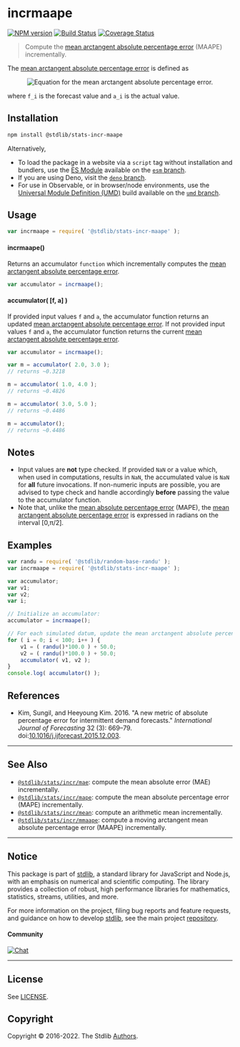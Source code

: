 <!--

@license Apache-2.0

Copyright (c) 2018 The Stdlib Authors.

Licensed under the Apache License, Version 2.0 (the "License");
you may not use this file except in compliance with the License.
You may obtain a copy of the License at

   http://www.apache.org/licenses/LICENSE-2.0

Unless required by applicable law or agreed to in writing, software
distributed under the License is distributed on an "AS IS" BASIS,
WITHOUT WARRANTIES OR CONDITIONS OF ANY KIND, either express or implied.
See the License for the specific language governing permissions and
limitations under the License.

-->

# incrmaape

[![NPM version][npm-image]][npm-url] [![Build Status][test-image]][test-url] [![Coverage Status][coverage-image]][coverage-url] <!-- [![dependencies][dependencies-image]][dependencies-url] -->

> Compute the [mean arctangent absolute percentage error][@kim:2016a] (MAAPE) incrementally.

<section class="intro">

The [mean arctangent absolute percentage error][@kim:2016a] is defined as

<!-- <equation class="equation" label="eq:mean_arctangent_absolute_percentage_error" align="center" raw="\operatorname{MAAPE}  = \frac{1}{n} \sum_{i=0}^{n-1} \operatorname{arctan}\biggl( \biggl| \frac{a_i - f_i}{a_i} \biggr| \biggr)" alt="Equation for the mean arctangent absolute percentage error."> -->

<div class="equation" align="center" data-raw-text="\operatorname{MAAPE}  = \frac{1}{n} \sum_{i=0}^{n-1} \operatorname{arctan} \biggl( \biggl| \frac{a_i - f_i}{a_i} \biggr| \biggr)" data-equation="eq:mean_arctangent_absolute_percentage_error">
    <img src="https://cdn.jsdelivr.net/gh/stdlib-js/stdlib@d40d38b97af0f02f0fcc47100c3ebaca25db7c0d/lib/node_modules/@stdlib/stats/incr/maape/docs/img/equation_mean_arctangent_absolute_percentage_error.svg" alt="Equation for the mean arctangent absolute percentage error.">
    <br>
</div>

<!-- </equation> -->

where `f_i` is the forecast value and `a_i` is the actual value.

</section>

<!-- /.intro -->

<section class="installation">

## Installation

```bash
npm install @stdlib/stats-incr-maape
```

Alternatively,

-   To load the package in a website via a `script` tag without installation and bundlers, use the [ES Module][es-module] available on the [`esm` branch][esm-url].
-   If you are using Deno, visit the [`deno` branch][deno-url].
-   For use in Observable, or in browser/node environments, use the [Universal Module Definition (UMD)][umd] build available on the [`umd` branch][umd-url].

</section>

<section class="usage">

## Usage

```javascript
var incrmaape = require( '@stdlib/stats-incr-maape' );
```

#### incrmaape()

Returns an accumulator `function` which incrementally computes the [mean arctangent absolute percentage error][@kim:2016a].

```javascript
var accumulator = incrmaape();
```

#### accumulator( \[f, a] )

If provided input values `f` and `a`, the accumulator function returns an updated [mean arctangent absolute percentage error][@kim:2016a]. If not provided input values `f` and `a`, the accumulator function returns the current [mean arctangent absolute percentage error][@kim:2016a].

```javascript
var accumulator = incrmaape();

var m = accumulator( 2.0, 3.0 );
// returns ~0.3218

m = accumulator( 1.0, 4.0 );
// returns ~0.4826

m = accumulator( 3.0, 5.0 );
// returns ~0.4486

m = accumulator();
// returns ~0.4486
```

</section>

<!-- /.usage -->

<section class="notes">

## Notes

-   Input values are **not** type checked. If provided `NaN` or a value which, when used in computations, results in `NaN`, the accumulated value is `NaN` for **all** future invocations. If non-numeric inputs are possible, you are advised to type check and handle accordingly **before** passing the value to the accumulator function.
-   Note that, unlike the [mean absolute percentage error][@stdlib/stats/incr/mape] (MAPE), the [mean arctangent absolute percentage error][@kim:2016a] is expressed in radians on the interval \[0,π/2].

</section>

<!-- /.notes -->

<section class="examples">

## Examples

<!-- eslint no-undef: "error" -->

```javascript
var randu = require( '@stdlib/random-base-randu' );
var incrmaape = require( '@stdlib/stats-incr-maape' );

var accumulator;
var v1;
var v2;
var i;

// Initialize an accumulator:
accumulator = incrmaape();

// For each simulated datum, update the mean arctangent absolute percentage error...
for ( i = 0; i < 100; i++ ) {
    v1 = ( randu()*100.0 ) + 50.0;
    v2 = ( randu()*100.0 ) + 50.0;
    accumulator( v1, v2 );
}
console.log( accumulator() );
```

</section>

<!-- /.examples -->

<section class="references">

## References

-   Kim, Sungil, and Heeyoung Kim. 2016. "A new metric of absolute percentage error for intermittent demand forecasts." _International Journal of Forecasting_ 32 (3): 669–79. doi:[10.1016/j.ijforecast.2015.12.003][@kim:2016a].

</section>

<!-- /.references -->

<!-- Section for related `stdlib` packages. Do not manually edit this section, as it is automatically populated. -->

<section class="related">

* * *

## See Also

-   <span class="package-name">[`@stdlib/stats/incr/mae`][@stdlib/stats/incr/mae]</span><span class="delimiter">: </span><span class="description">compute the mean absolute error (MAE) incrementally.</span>
-   <span class="package-name">[`@stdlib/stats/incr/mape`][@stdlib/stats/incr/mape]</span><span class="delimiter">: </span><span class="description">compute the mean absolute percentage error (MAPE) incrementally.</span>
-   <span class="package-name">[`@stdlib/stats/incr/mean`][@stdlib/stats/incr/mean]</span><span class="delimiter">: </span><span class="description">compute an arithmetic mean incrementally.</span>
-   <span class="package-name">[`@stdlib/stats/incr/mmaape`][@stdlib/stats/incr/mmaape]</span><span class="delimiter">: </span><span class="description">compute a moving arctangent mean absolute percentage error (MAAPE) incrementally.</span>

</section>

<!-- /.related -->

<!-- Section for all links. Make sure to keep an empty line after the `section` element and another before the `/section` close. -->


<section class="main-repo" >

* * *

## Notice

This package is part of [stdlib][stdlib], a standard library for JavaScript and Node.js, with an emphasis on numerical and scientific computing. The library provides a collection of robust, high performance libraries for mathematics, statistics, streams, utilities, and more.

For more information on the project, filing bug reports and feature requests, and guidance on how to develop [stdlib][stdlib], see the main project [repository][stdlib].

#### Community

[![Chat][chat-image]][chat-url]

---

## License

See [LICENSE][stdlib-license].


## Copyright

Copyright &copy; 2016-2022. The Stdlib [Authors][stdlib-authors].

</section>

<!-- /.stdlib -->

<!-- Section for all links. Make sure to keep an empty line after the `section` element and another before the `/section` close. -->

<section class="links">

[npm-image]: http://img.shields.io/npm/v/@stdlib/stats-incr-maape.svg
[npm-url]: https://npmjs.org/package/@stdlib/stats-incr-maape

[test-image]: https://github.com/stdlib-js/stats-incr-maape/actions/workflows/test.yml/badge.svg?branch=main
[test-url]: https://github.com/stdlib-js/stats-incr-maape/actions/workflows/test.yml?query=branch:main

[coverage-image]: https://img.shields.io/codecov/c/github/stdlib-js/stats-incr-maape/main.svg
[coverage-url]: https://codecov.io/github/stdlib-js/stats-incr-maape?branch=main

<!--

[dependencies-image]: https://img.shields.io/david/stdlib-js/stats-incr-maape.svg
[dependencies-url]: https://david-dm.org/stdlib-js/stats-incr-maape/main

-->

[chat-image]: https://img.shields.io/gitter/room/stdlib-js/stdlib.svg
[chat-url]: https://gitter.im/stdlib-js/stdlib/

[stdlib]: https://github.com/stdlib-js/stdlib

[stdlib-authors]: https://github.com/stdlib-js/stdlib/graphs/contributors

[umd]: https://github.com/umdjs/umd
[es-module]: https://developer.mozilla.org/en-US/docs/Web/JavaScript/Guide/Modules

[deno-url]: https://github.com/stdlib-js/stats-incr-maape/tree/deno
[umd-url]: https://github.com/stdlib-js/stats-incr-maape/tree/umd
[esm-url]: https://github.com/stdlib-js/stats-incr-maape/tree/esm

[stdlib-license]: https://raw.githubusercontent.com/stdlib-js/stats-incr-maape/main/LICENSE

[@kim:2016a]: https://www.sciencedirect.com/science/article/pii/S0169207016000121

<!-- <related-links> -->

[@stdlib/stats/incr/mae]: https://github.com/stdlib-js/stats-incr-mae

[@stdlib/stats/incr/mape]: https://github.com/stdlib-js/stats-incr-mape

[@stdlib/stats/incr/mean]: https://github.com/stdlib-js/stats-incr-mean

[@stdlib/stats/incr/mmaape]: https://github.com/stdlib-js/stats-incr-mmaape

<!-- </related-links> -->

</section>

<!-- /.links -->
